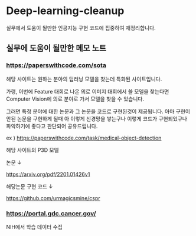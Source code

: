 # Deep-learning-cleanup

실무에서 도움이 될만한 인공지능 구현 코드에 집중하여 재정리합니다.

## 실무에 도움이 될만한 메모 노트

### https://paperswithcode.com/sota

해당 사이트는 원하는 분야의 딥러닝 모델을 찾는데 특화된 사이트입니다.

가령, 이번에 Feature 대회로 나온 의료 이미지 대회에서 쓸 모델을 찾는다면 Computer Vision에 의료 분야로 가서 모델을 찾을 수 있습니다. 

그러면 특정 분야에 대한 논문과 그 논문을 코드로 구현된것이 제공됩니다. 아마 구현이안된 논문을 구현하게 될때 아 이렇게 신경망을 쌓는구나 이렇게 코드가 구현되었구나 파악하기에 좋다고 판단되어 공유드립니다. 

ex ) 
https://paperswithcode.com/task/medical-object-detection

해당 사이트의 P3D 모델

논문 ↓

https://arxiv.org/pdf/2201.01426v1 

해당논문 구현 코드 ↓

https://github.com/urmagicsmine/cspr


### https://portal.gdc.cancer.gov/

NIH에서 학습 데이터 수집
